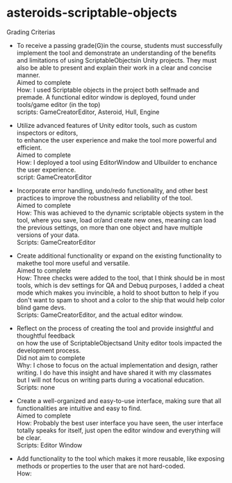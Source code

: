 # asteroids-scriptable-objects

Grading Criterias

* To receive a passing grade(G)in the course, students must successfully implement the tool and demonstrate
an understanding of the benefits and limitations of using ScriptableObjectsin Unity projects. 
They must also be able to present and explain their work in a clear and concise manner.  
Aimed to complete  
How: I used Scriptable objects in the project both selfmade and premade. A functional editor window is deployed, found under tools/game editor (in the top)  
scripts: GameCreatorEditor, Asteroid, Hull, Engine  

* Utilize advanced features of Unity editor tools, such as custom inspectors or editors,  
to enhance the user experience and make the tool more powerful and efficient.  
Aimed to complete  
How: I deployed a tool using EditorWindow and UIbuilder to enchance the user experience.   
script: GameCreatorEditor  

* Incorporate error handling, undo/redo functionality, and other best practices to improve the robustness and reliability of the tool.   
Aimed to complete   
How: This was achieved to the dynamic scriptable objects system in the tool, where you save, load or/and create new ones, meaning can load the previous settings,
on more than one object and have multiple versions of your data.   
Scripts: GameCreatorEditor  

* Create additional functionality or expand on the existing functionality to makethe tool more useful and versatile.  
Aimed to complete  
How: Three checks were added to the tool, that I think should be in most tools, which is dev settings for QA and Debuq purposes, I added a cheat mode
which makes you invincible, a hold to shoot button to help if you don't want to spam to shoot and a color to the ship that would help color blind game devs.  
Scripts: GameCreatorEditor, and the actual editor window.   

* Reflect on the process of creating the tool and provide insightful and thoughtful feedback   
on how the use of ScriptableObjectsand Unity editor tools impacted the development process.  
Did not aim to complete  
Why: I chose to focus on the actual implementation and design, rather writing. I do have this insight and have shared it with my classmates   
but I will not focus on writing parts during a vocational education.   
Scripts: none

* Create a well-organized and easy-to-use interface, making sure that all functionalities are intuitive and easy to find.    
Aimed to complete    
How: Probably the best user interface you have seen, the user interface totally speaks for itself, just open the editor window and everything will be clear.  
Scripts: Editor Window   

* Add functionality to the tool which makes it more reusable, like exposing methods or properties to the user that are not hard-coded.    
How: 
